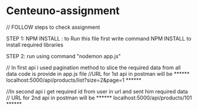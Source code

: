 # Centeuno-assignment
// FOLLOW steps to check assignment

STEP 1: 
NPM INSTALL : to Run this file first write command NPM INSTALL to install required libraries

STEP 2: run using command "nodemon app.js"



// In first api i used pagination method to slice the required data from all data code is provide in app.js file
//URL for 1st api in postman will be ****** localhost:5000/api/products/list?size=2&page=1 ******


//In second api i get required id from user in url and sent him required data
// URL for 2nd api in postman will be  ****** localhost:5000/api/products/101 ******


